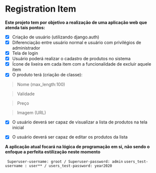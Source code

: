 # Registration Item

**Este projeto tem por objetivo a realização de uma aplicação web que atenda tais pontos:**

- [x]   Criação de usuário (utilizando django.auth)
- [x]   Diferenciação entre usuário normal e usuário com privilégios de administrador
- [x]   Tela de login
- [x]   Usuário poderá realizar o cadastro de produtos no sistema
- [x]   Ícone de lixeira em cada item com a funcionalidade de excluir aquele item
- [x]   O produto terá (criação de classe):

>   Nome (max_length:100)

>   Validade

>   Preço

>   Imagem (URL)

- [x]   O usuário deverá ser capaz de visualizar a lista de produtos na tela inicial
- [x]   O usuário deverá ser capaz de editar os produtos da lista


**A aplicação atual focará na lógica de programação em si, não sendo o enfoque a perfeita estilização neste momento**

`` Superuser-username: groot / Superuser-password: admin``
`` users_test-username : user** / users_test-password: year2020 ``
